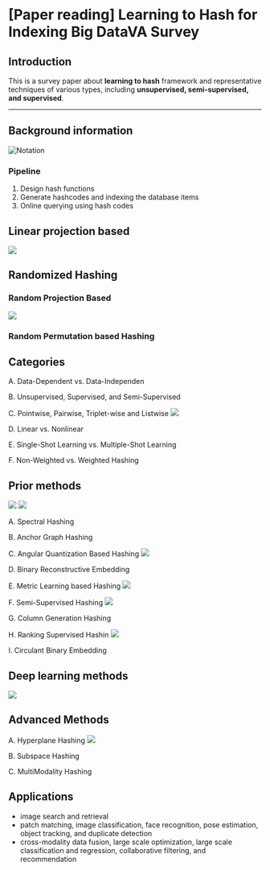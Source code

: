 # [Paper reading] Learning to Hash for Indexing Big DataVA Survey

## Introduction
This is a survey paper about **learning to  hash**  framework  and  representative  techniques  of  various types, including **unsupervised, semi-supervised, and supervised**. 

----

## Background information
![Notation](./doc/T1_notations.png)

### Pipeline
1. Design hash functions
2. Generate hashcodes and indexing the database items
3. Online querying using hash codes

## Linear projection based
![](https://i.imgur.com/Hv0lriQ.png)

## Randomized Hashing
### Random Projection Based
![](https://i.imgur.com/eECAgH7.png)

### Random Permutation based Hashing


## Categories
A. Data-Dependent vs.  Data-Independen

B. Unsupervised, Supervised, and Semi-Supervised

C. Pointwise, Pairwise, Triplet-wise and Listwise
![](./doc/f4.png)

D. Linear vs. Nonlinear

E. Single-Shot Learning vs. Multiple-Shot Learning

F. Non-Weighted vs.  Weighted Hashing

## Prior methods
![](./doc/t2.png)
![](./doc/f6.png)

A.  Spectral Hashing

B.  Anchor Graph Hashing

C.  Angular Quantization Based Hashing
![](./doc/f7.png)

D.  Binary Reconstructive Embedding

E.  Metric Learning based Hashing
![](./doc/f8.png)

F.  Semi-Supervised Hashing
![](./doc/f9.png)

G.  Column Generation Hashing

H.  Ranking Supervised Hashin
![](./doc/f10.png)

I.  Circulant Binary Embedding

## Deep learning methods
![](./doc/t3.png)

## Advanced Methods
A.  Hyperplane Hashing
![](./doc/f13.png)

B.  Subspace Hashing

C.  MultiModality Hashing

## Applications
- image  search and retrieval
- patch matching, image classification, face recognition, pose estimation, object tracking, and duplicate detection
- cross-modality data fusion, large scale optimization, large scale classification and regression, collaborative filtering, and recommendation
